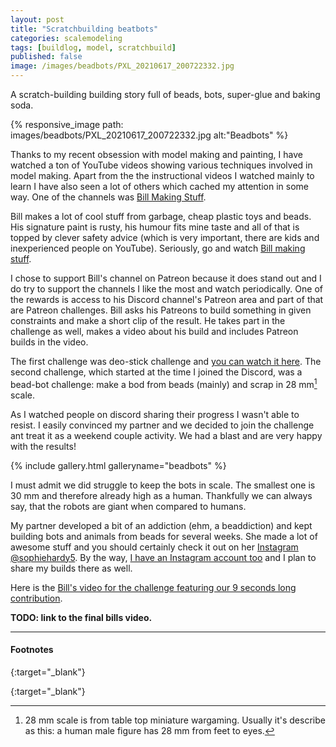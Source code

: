 ```yaml
---
layout: post
title: "Scratchbuilding beatbots"
categories: scalemodeling
tags: [buildlog, model, scratchbuild]
published: false
image: /images/beadbots/PXL_20210617_200722332.jpg
---
```


A scratch-building building story full of beads, bots, super-glue and baking soda.

{% responsive_image path: images/beadbots/PXL_20210617_200722332.jpg alt:"Beadbots" %}

<!--more--> 

Thanks to my recent obsession with model making and painting, I have watched a ton of YouTube videos showing various techniques involved in model making. Apart from the the instructional videos I watched mainly to learn I have also seen a lot of others which cached my attention in some way. One of the channels was [Bill Making Stuff][bill]. 

Bill makes a lot of cool stuff from garbage, cheap plastic toys and beads. His signature paint is rusty, his humour fits mine taste and all of that is topped by clever safety advice (which is very important, there are kids and inexperienced people on YouTube). Seriously, go and watch [Bill making stuff][bill].

I chose to support Bill's channel on Patreon because it does stand out and I do try to support the channels I like the most and watch periodically. One of the rewards is access to his Discord channel's Patreon area and part of that are Patreon challenges. Bill asks his Patreons to build something in given constraints and make a short clip of the result. He takes part in the challenge as well, makes a video about his build and includes Patreon builds in the video. 

The first challenge was deo-stick challenge and [you can watch it here][billdeostick]. The second challenge, which started at the time I joined the Discord, was a bead-bot challenge: make a bod from beads (mainly) and scrap in 28 mm[^1] scale.

As I watched people on discord sharing their progress I wasn't able to resist. I easily convinced my partner and we decided to join the challenge ant treat it as a weekend couple activity. We had a blast and are very happy with the results!

{% include gallery.html galleryname="beadbots" %}

I must admit we did struggle to keep the bots in scale. The smallest one is 30 mm and therefore already high as a human. Thankfully we can always say, that the robots are giant when compared to humans.

My partner developed a bit of an addiction (ehm, a beaddiction) and kept building bots and animals from beads for several weeks. She made a lot of awesome stuff and you should certainly check it out on her [Instagram @sophiehardy5][sophiehardy5]. By the way, [I have an Instagram account too][josefinstagram] and I plan to share my builds there as well.

Here is the [Bill's video for the challenge featuring our 9 seconds long contribution][billbeadbots].

**TODO: link to the final bills video.**

----
#### Footnotes

[^1]: 28 mm scale is from table top miniature wargaming. Usually it's describe as this: a human male figure has 28 mm from feet to eyes. 


[bill]: <https://www.youtube.com/channel/UCiTdBmbtnvl7jBz99hXXDHA> "Bill making stuff"
{:target="_blank"}

[billdeostick]: <https://www.youtube.com/watch?v=PPBQyzqbypE> "Bill making stuff: Deo stick challenge"
{:target="_blank"}

[sophiehardy5]: <https://www.instagram.com/sophiehardy5/> "Instagram sophiehardy5"

[josefinstagram]: <https://www.instagram.com/josadamcik/> "Instagram josadamcik"

[billbeadbots]: <...> "Bill making stuff - bead-bot challenge"
